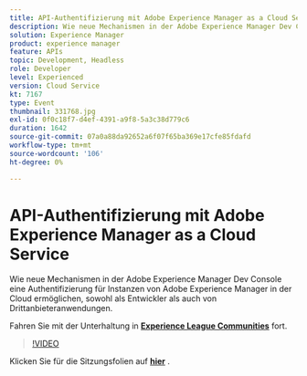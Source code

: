 ```yaml
---
title: API-Authentifizierung mit Adobe Experience Manager as a Cloud Service
description: Wie neue Mechanismen in der Adobe Experience Manager Dev Console eine Authentifizierung für Instanzen von Adobe Experience Manager in der Cloud ermöglichen, sowohl als Entwickler als auch von Drittanbieteranwendungen. Diese Sitzung wurde im Rahmen des Adobe Developers Live Content-Ereignisses bereitgestellt.
solution: Experience Manager
product: experience manager
feature: APIs
topic: Development, Headless
role: Developer
level: Experienced
version: Cloud Service
kt: 7167
type: Event
thumbnail: 331768.jpg
exl-id: 0f0c18f7-d4ef-4391-a9f8-5a3c38d779c6
duration: 1642
source-git-commit: 07a0a88da92652a6f07f65ba369e17cfe85fdafd
workflow-type: tm+mt
source-wordcount: '106'
ht-degree: 0%

---
```


# API-Authentifizierung mit Adobe Experience Manager as a Cloud Service

Wie neue Mechanismen in der Adobe Experience Manager Dev Console eine Authentifizierung für Instanzen von Adobe Experience Manager in der Cloud ermöglichen, sowohl als Entwickler als auch von Drittanbieteranwendungen.

Fahren Sie mit der Unterhaltung in **[Experience League Communities](https://adobe.ly/36Yd3v6)** fort.

>[!VIDEO](https://video.tv.adobe.com/v/331768/?quality=12&learn=on&hidetitle=true)

Klicken Sie für die Sitzungsfolien auf **[hier](/help/adobe-developers-live/assets/api-authentication.pdf)** .
